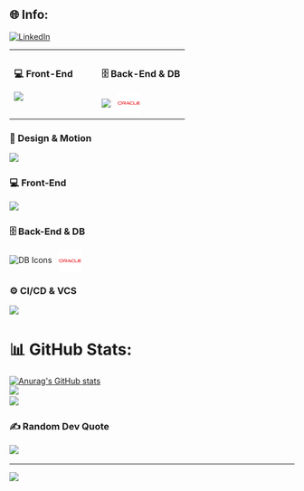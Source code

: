 
## 🌐 Info:
[![LinkedIn](https://img.shields.io/badge/LinkedIn-%230077B5.svg?logo=linkedin&logoColor=white)](https://linkedin.com/in/lorenzo-sijinardi) 


<table border="0" cellspacing="0" cellpadding="0" 
       style="width:100%; border:0; border-collapse:collapse; border-spacing:0; margin:0;">
  <tr style="border:none;">
    <td style="width:50%; vertical-align:top; padding:8px; border:none;">
      <h3>💻 Front-End</h3>
      <img src="https://skillicons.dev/icons?i=html,css,js,ts,react,angular,nodejs" />
    </td>
    <td style="width:50%; vertical-align:top; padding:8px; border:none;">
      <h3>🗄️ Back-End & DB</h3>
      <img src="https://skillicons.dev/icons?i=mysql,postgres,mongodb,spring"
           style="vertical-align:middle;" />
      <img src="https://raw.githubusercontent.com/devicons/devicon/master/icons/oracle/oracle-original.svg"
           alt="Oracle" width="40"
           style="vertical-align:middle; margin-left:8px;" />
    </td>
  </tr>
</table>




### 🎨 Design & Motion  
<img src="https://skillicons.dev/icons?i=figma,ai,ps,xd,ae,pr,canva" />

### 💻 Front-End  
<img src="https://skillicons.dev/icons?i=html,css,js,ts,react,angular,nodejs" />

### 🗄️ Back-End & DB  
<p>
  <img src="https://skillicons.dev/icons?i=mysql,postgres,mongodb,spring" alt="DB Icons" />
  <img src="https://raw.githubusercontent.com/devicons/devicon/master/icons/oracle/oracle-original.svg" alt="Oracle" width="40" style="vertical-align:middle; margin-left:8px;" />
</p>

### ⚙️ CI/CD & VCS  
<img src="https://skillicons.dev/icons?i=git,github,jenkins,postman" />

# 📊 GitHub Stats:
[![Anurag's GitHub stats](https://github-readme-stats.vercel.app/api?username=lollosxvm)](https://github.com/anuraghazra/github-readme-stats)</br>
![](https://github-readme-streak-stats.herokuapp.com/?user=lollosxvm&theme=dracula&hide_border=false)<br/>
![](https://github-readme-stats.vercel.app/api/top-langs/?username=lollosxvm&theme=dracula&hide_border=false&include_all_commits=true&count_private=false&layout=compact)

### ✍️ Random Dev Quote
![](https://quotes-github-readme.vercel.app/api?type=horizontal&theme=radical)

---
[![](https://visitcount.itsvg.in/api?id=lollosxvm&icon=0&color=1)](https://visitcount.itsvg.in)


